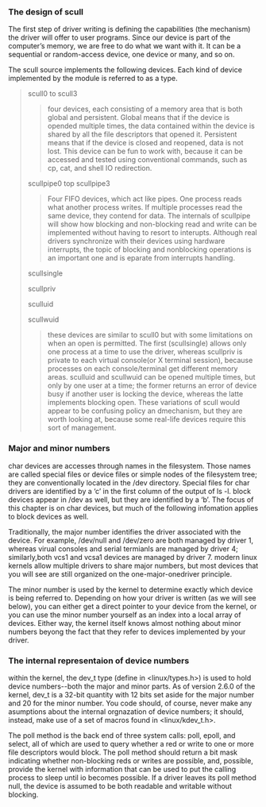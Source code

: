 ### The design of scull

The first step of driver writing is defining the capabilities (the mechanism) the driver will offer to user programs. Since our device is part of the computer’s memory, we are free to do what we want with it. It can be a sequential or random-access device, one device or many, and so on.

The scull source implements the following devices. Each kind of device implemented by the module is referred to as a type.

>   scull0 to scull3
>
>   >   four devices, each consisting of a memory area that is both global and persistent. Global means that if the device is opended multiple times, the data contained within the device is shared by all the file descriptors that opened it. Persistent means that if the device is closed and reopened, data is not lost. This device can be fun to work with, because it can be accessed and tested using conventional commands, such as cp, cat, and shell IO redirection.
>
>   scullpipe0 top scullpipe3
>
>   >   Four FIFO devices, which act like pipes. One process reads what another process writes. If multiple processes read the same device, they contend for data. The internals of scullpipe will show how blocking and non-blocking read and write can be implemented without having to resort to interupts. Although real drivers synchronize with their devices using hardware interrupts, the topic of blocking and nonblocking operations is an important one and is eparate from interrupts handling.
>
>   scullsingle
>
>   scullpriv
>
>   sculluid
>
>   scullwuid
>
>   >   these devices are similar to scull0 but with some limitations on when an open is permitted. The first (scullsingle) allows only one process at a time to use the driver, whereas scullpriv is private to each virtual console(or X terminal session), because processes on each console/terminal get different memory areas. sculluid and scullwuid can be opened multiple times, but only by one user at a time; the former returns an error of device busy if another user is locking the device, whereas the latte implements blocking open. These variations of scull would appear to be confusing policy an dmechanism, but they are worth looking at, because some real-life devices require this sort of management.



### Major and minor numbers

char devices are accesses through names in the filesystem. Those names are called special files or device files or simple nodes of the filesystem tree; they are conventionally located in the /dev directory. Special files for char drivers are identified by a ‘c’ in the first column of the output of ls -l. block devices appear in /dev as well, but they are identified by a ‘b’. The focus of this chapter is on char devices, but much of the following infomation applies to block devices as well.

Traditionally, the major number identifies the driver associated with the device. For example, /dev/null and /dev/zero are both managed by driver 1, whereas virual consoles and serial termianls are managed by driver 4; similarly,both vcs1 and vcsa1 devices are managed by driver 7. modern linux kernels allow multiple drivers to share major numbers, but most devices that you will see are still organized on the one-major-onedriver principle.

The minor number is used by the kernel to determine exactly which device is being referred to. Depending on how your driver is written (as we will see below), you can either get a direct pointer to your device from  the kernel, or you can use the minor number yourself as an index into a local array of devices. Either way, the kernel itself knows almost nothing about minor numbers beyong the fact that they refer to devices implemented by your driver.

### The internal representaion of device numbers

within the kernel, the dev_t type (define in <linux/types.h>) is used to hold device numbers--both the major and minor parts. As of version 2.6.0 of the kernel, dev_t is a 32-bit quantity with 12 bits set aside for the major number and 20 for the minor number. You code should, of course, never make any asumptions about the internal orgnazation of device numbers; it should, instead, make use of a set of macros found in <linux/kdev_t.h>.



The poll method is the back end of three system calls: poll, epoll, and select, all of which are used to query whether a red or write to one or more file descriptors would block. The poll method should return a bit mask indicating whether non-blocking reds or writes are possible, and, possible, provide the kernel with information that can be used to put the calling process to sleep until io becomes possible. If a driver leaves its poll method null, the device is assumed to be both readable and writable without blocking.